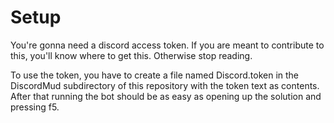 # Setup

You're gonna need a discord access token. If you are meant to contribute to
this, you'll know where to get this. Otherwise stop reading.

To use the token, you have to create a file named Discord.token in the
DiscordMud subdirectory of this repository with the token text as contents.
After that running the bot should be as easy as opening up the solution and
pressing f5.
